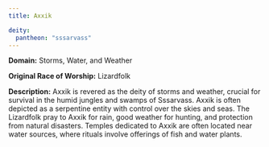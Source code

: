 ```yaml
---
title: Axxik

deity: 
  pantheon: "sssarvass"
---
```


**Domain:** Storms, Water, and Weather

**Original Race of Worship:** Lizardfolk

**Description:** Axxik is revered as the deity of storms and weather, crucial for survival in the humid jungles and swamps of Sssarvass. Axxik is often depicted as a serpentine entity with control over the skies and seas. The Lizardfolk pray to Axxik for rain, good weather for hunting, and protection from natural disasters. Temples dedicated to Axxik are often located near water sources, where rituals involve offerings of fish and water plants.

<!--more-->

